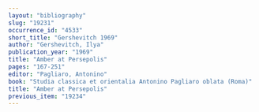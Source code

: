 ```yaml
---
layout: "bibliography"
slug: "19231"
occurrence_id: "4533"
short_title: "Gershevitch 1969"
author: "Gershevitch, Ilya"
publication_year: "1969"
title: "Amber at Persepolis"
pages: "167-251"
editor: "Pagliaro, Antonino"
book: "Studia classica et orientalia Antonino Pagliaro oblata (Roma)"
title: "Amber at Persepolis"
previous_item: "19234"
---
```

